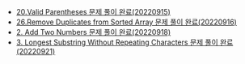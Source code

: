 * [20.Valid Parentheses 문제 풀이 완료(20220915)](https://spjh.tistory.com/35)
* [26.Remove Duplicates from Sorted Array 문제 풀이 완료(20220916)](https://spjh.tistory.com/37)
* [2. Add Two Numbers 문제 풀이 완료(20220918)](https://spjh.tistory.com/42)
* [3. Longest Substring Without Repeating Characters 문제 풀이 완료(20220921)]()
